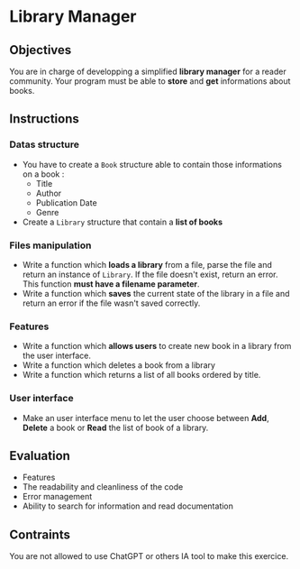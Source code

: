 # Library Manager

## Objectives
You are in charge of developping a simplified **library manager** for a reader community. Your program must be able to **store** and **get** informations about books.

## Instructions
### Datas structure
- You have to create a `Book` structure able to contain those informations on a book :  
  - Title
  - Author
  - Publication Date
  - Genre
- Create a `Library` structure that contain a **list of books**  
  
### Files manipulation
- Write a function which **loads a library** from a file, parse the file and return an instance of `Library`. If the file doesn't exist, return an error.  
This function **must have a filename parameter**.  
- Write a function which **saves** the current state of the library in a file and return an error if the file wasn't saved correctly.

### Features
- Write a function which **allows users** to create new book in a library from the user interface.
- Write a function which deletes a book from a library
- Write a function which returns a list of all books ordered by title.

### User interface
- Make an user interface menu to let the user choose between **Add**, **Delete** a book or **Read** the list of book of a library.

## Evaluation
- Features
- The readability and cleanliness of the code
- Error management
- Ability to search for information and read documentation

## Contraints
You are not allowed to use ChatGPT or others IA tool to make this exercice.

